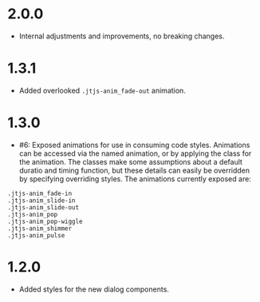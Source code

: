 # 2.0.0

- Internal adjustments and improvements, no breaking changes.

# 1.3.1
- Added overlooked `.jtjs-anim_fade-out` animation.

# 1.3.0

- #6: Exposed animations for use in consuming code styles. Animations can be accessed via the named animation, or by applying the class for the animation. The classes make some assumptions about a default duratio and timing function, but these details can easily be overridden by specifying overriding styles. The animations currently exposed are:
```
.jtjs-anim_fade-in
.jtjs-anim_slide-in
.jtjs-anim_slide-out
.jtjs-anim_pop
.jtjs-anim_pop-wiggle
.jtjs-anim_shimmer
.jtjs-anim_pulse
```

# 1.2.0

- Added styles for the new dialog components.

